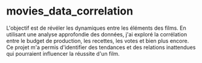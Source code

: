 # movies_data_correlation
L'objectif est de révéler les dynamiques entre les éléments des films. En utilisant une analyse approfondie des données, j'ai exploré la corrélation entre le budget de production, les recettes, les votes et bien plus encore. Ce projet m'a permis d'identifier des tendances et des relations inattendues qui pourraient influencer la réussite d'un film.
